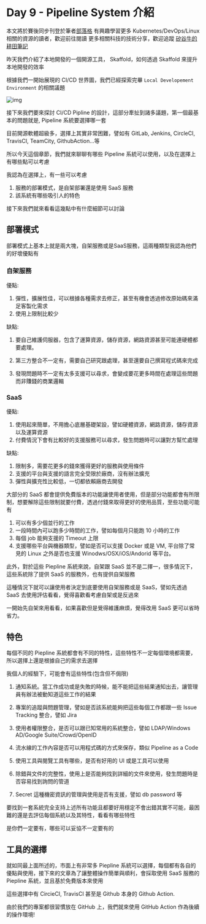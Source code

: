 Day 9 - Pipeline System 介紹 
===============================

本文將於賽後同步刊登於筆者[部落格](https://hwchiu.com/)
有興趣學習更多 Kubernetes/DevOps/Linux 相關的資源的讀者，歡迎前往閱讀
更多相關科技的技術分享，歡迎追蹤 [矽谷牛的耕田筆記](https://www.facebook.com/technologynoteniu)



昨天我們介紹了本地開發的一個開源工具， Skaffold，如何透過 Skaffold 來提升本地開發的效率

根據我們一開始展現的 CI/CD 世界圖，我們已經探索完畢 `Local Developement Environment` 的相關議題

![img](https://i.imgur.com/MhJGAMt.jpg)



接下來我們要來探討 CI/CD Pipline 的設計，這部分牽扯到諸多議題，第一個最基本的問題就是, Pipeline 系統要選擇哪一套

目前開源軟體超級多，選擇上其實非常困難，譬如有 GitLab, Jenkins, CircleCI, TravisCI, TeamCity, GithubAction...等

所以今天這個章節，我們就來聊聊有哪些 Pipeline 系統可以使用，以及在選擇上有哪些點可以考慮



我認為在選擇上，有一些可以考慮

1. 服務的部署模式，是自架部署還是使用 SaaS 服務
2. 該系統有哪些吸引人的特色



接下來我們就來看看這幾點中有什麼細節可以討論



## 部署模式

部署模式上基本上就是兩大塊，自架服務或是SaaS服務，這兩種類型我認為他們的好壞優點有

### 自架服務

優點:

1. 彈性，擴展性佳，可以根據各種需求去修正，甚至有機會透過修改原始碼來滿足客製化需求
2. 使用上限制比較少

缺點: 

1. 要自己維護伺服器，包含了運算資源，儲存資源，網路資源甚至可能連硬體都要處理。

2. 第三方整合不一定有，需要自己研究跟處理，甚至還要自己撰寫程式碼來完成
3. 發現問題時不一定有太多支援可以尋求，會變成要花更多時間在處理這些問題而非賺錢的商業邏輯

### SaaS

優點:

1. 使用起來簡單，不用擔心底層基礎架設，譬如硬體資源，網路資源，儲存資源以及運算資源
2. 付費情況下會有比較好的支援服務可以尋求，發生問題時可以讓對方幫忙處理

缺點:

1. 限制多，需要花更多的錢來獲得更好的服務與使用條件
2. 支援的平台與支援的語言完全受限於廠商，沒有辦法擴充
3. 彈性與擴充性比較低，一切都依賴廠商去開發



大部分的 SaaS 都會提供免費版本的功能讓使用者使用，但是部分功能都會有所限制，想要解除這些限制就要付費，透過付錢來取得更好的使用品質，至些功能可能有

1. 可以有多少個並行的工作
2. 一段時間內可以跑多少時間的工作，譬如每個月只能跑 10 小時的工作
3. 每個 job 能夠支援的 Timeout 上限
4. 支援哪些平台與機器類型，譬如是否可以支援 Docker 或是 VM, 平台除了常見的 Linux 之外是否也支援 Winodws/OSX/iOS/Andorid 等平台。



此外，對於這些 Piepline 系統來說，自架跟 SaaS 並不是二擇一，很多情況下，這些系統除了提供 SaaS 的服務外，也有提供自架服務

這種情況下就可以讓使用者決定到底要使用自架服務或是 SaaS，譬如先透過 SaaS 去使用評估看看，覺得喜歡看考慮自架或是反過來

一開始先自架來用看看，如果喜歡但是覺得維護麻煩，覺得改用 SaaS 更可以省時省力。



## 特色

每個不同的 Piepline 系統都會有不同的特性，這些特性不一定每個環境都需要，所以選擇上還是根據自己的需求去選擇

我個人的經驗下，可能會有這些特性(包含但不侷限)

1. 通知系統。當工作成功或是失敗的時候，能不能把這些結果通知出去，讓管理員有辦法被動知道這些工作的結果

2. 專案的追蹤與問題管理，譬如是否該系統能夠把這些每個工作都跟一些 Issue Tracking 整合，譬如 Jira

3. 使用者權限整合，是否可以跟已知常用的系統整合，譬如 LDAP/Windows AD/Google Suite/Crowd/OpenID

4. 流水線的工作內容是否可以用程式碼的方式來保存，類似 Pipeline as a Code

5. 使用工具與閱覽工具有哪些，是否有好用的 UI 或是工具可以使用

6. 除錯與文件的完整性，使用上是否能夠找到詳細的文件來使用，發生問題時是否容易找到詢問的管道

7. Secret 這種機密資訊的管理與使用是否有支援，譬如 db password 等

   

要找到一套系統完全支持上述所有功能且都要好用穩定不會出錯其實不可能，最困難的還是去評估每個系統以及其特性，看看有哪些特性

是你們一定要有，哪些可以妥協不一定要有的



## 工具的選擇

就如同最上面所述的，市面上有非常多 Piepline 系統可以選擇，每個都有各自的優點與使用，接下來的文章為了讓整體操作簡單與順利，會採取使用 SaaS 服務的 Piepline 系統，並且基於免費版本來使用

這些選擇中有 CircieCI, TravisCI 甚至是 Github 本身的 Github Action.

由於我們的專案都很習慣放在 GitHub 上，我們就來使用 GitHub Action 作為後續的操作環境!





